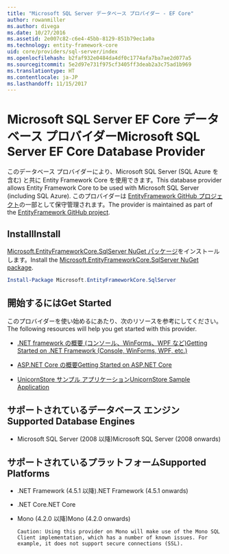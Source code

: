 ```yaml
---
title: "Microsoft SQL Server データベース プロバイダー - EF Core"
author: rowanmiller
ms.author: divega
ms.date: 10/27/2016
ms.assetid: 2e007c82-c6e4-45bb-8129-851b79ec1a0a
ms.technology: entity-framework-core
uid: core/providers/sql-server/index
ms.openlocfilehash: b2faf932e0484da4df0c1774afa7ba7ae2d077a5
ms.sourcegitcommit: 5e2d97e731f975cf3405ff3deab2a3c75ad1b969
ms.translationtype: HT
ms.contentlocale: ja-JP
ms.lasthandoff: 11/15/2017
---
```

# <a name="microsoft-sql-server-ef-core-database-provider"></a><span data-ttu-id="6b910-102">Microsoft SQL Server EF Core データベース プロバイダー</span><span class="sxs-lookup"><span data-stu-id="6b910-102">Microsoft SQL Server EF Core Database Provider</span></span>

<span data-ttu-id="6b910-103">このデータベース プロバイダーにより、Microsoft SQL Server (SQL Azure を含む) と共に Entity Framework Core を使用できます。</span><span class="sxs-lookup"><span data-stu-id="6b910-103">This database provider allows Entity Framework Core to be used with Microsoft SQL Server (including SQL Azure).</span></span> <span data-ttu-id="6b910-104">このプロバイダーは [EntityFramework GitHub プロジェクト](https://github.com/aspnet/EntityFramework)の一部として保守管理されます。</span><span class="sxs-lookup"><span data-stu-id="6b910-104">The provider is maintained as part of the [EntityFramework GitHub project](https://github.com/aspnet/EntityFramework).</span></span>

## <a name="install"></a><span data-ttu-id="6b910-105">Install</span><span class="sxs-lookup"><span data-stu-id="6b910-105">Install</span></span>

<span data-ttu-id="6b910-106">[Microsoft.EntityFrameworkCore.SqlServer NuGet パッケージ](https://www.nuget.org/packages/Microsoft.EntityFrameworkCore.SqlServer/)をインストールします。</span><span class="sxs-lookup"><span data-stu-id="6b910-106">Install the [Microsoft.EntityFrameworkCore.SqlServer NuGet package](https://www.nuget.org/packages/Microsoft.EntityFrameworkCore.SqlServer/).</span></span>

``` powershell
Install-Package Microsoft.EntityFrameworkCore.SqlServer
```

## <a name="get-started"></a><span data-ttu-id="6b910-107">開始するには</span><span class="sxs-lookup"><span data-stu-id="6b910-107">Get Started</span></span>

<span data-ttu-id="6b910-108">このプロバイダーを使い始めるにあたり、次のリソースを参考にしてください。</span><span class="sxs-lookup"><span data-stu-id="6b910-108">The following resources will help you get started with this provider.</span></span>
* [<span data-ttu-id="6b910-109">.NET framework の概要 (コンソール、WinForms、WPF など)</span><span class="sxs-lookup"><span data-stu-id="6b910-109">Getting Started on .NET Framework (Console, WinForms, WPF, etc.)</span></span>](../../get-started/full-dotnet/index.md)

* [<span data-ttu-id="6b910-110">ASP.NET Core の概要</span><span class="sxs-lookup"><span data-stu-id="6b910-110">Getting Started on ASP.NET Core</span></span>](../../get-started/aspnetcore/index.md)

* [<span data-ttu-id="6b910-111">UnicornStore サンプル アプリケーション</span><span class="sxs-lookup"><span data-stu-id="6b910-111">UnicornStore Sample Application</span></span>](https://github.com/rowanmiller/UnicornStore/tree/master/UnicornStore)

## <a name="supported-database-engines"></a><span data-ttu-id="6b910-112">サポートされているデータベース エンジン</span><span class="sxs-lookup"><span data-stu-id="6b910-112">Supported Database Engines</span></span>

* <span data-ttu-id="6b910-113">Microsoft SQL Server (2008 以降)</span><span class="sxs-lookup"><span data-stu-id="6b910-113">Microsoft SQL Server (2008 onwards)</span></span>

## <a name="supported-platforms"></a><span data-ttu-id="6b910-114">サポートされているプラットフォーム</span><span class="sxs-lookup"><span data-stu-id="6b910-114">Supported Platforms</span></span>

* <span data-ttu-id="6b910-115">.NET Framework (4.5.1 以降)</span><span class="sxs-lookup"><span data-stu-id="6b910-115">.NET Framework (4.5.1 onwards)</span></span>

* <span data-ttu-id="6b910-116">.NET Core</span><span class="sxs-lookup"><span data-stu-id="6b910-116">.NET Core</span></span>

* <span data-ttu-id="6b910-117">Mono (4.2.0 以降)</span><span class="sxs-lookup"><span data-stu-id="6b910-117">Mono (4.2.0 onwards)</span></span>

      Caution: Using this provider on Mono will make use of the Mono SQL Client implementation, which has a number of known issues. For example, it does not support secure connections (SSL).
